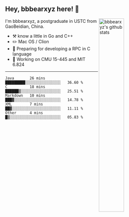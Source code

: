## Hey, bbbearxyz here! :wave:

<img align="right" alt="bbbearxyz's github stats" width="40%" src="https://github-readme-stats.vercel.app/api?username=bbbearxyz&show_icons=true">

I'm bbbearxyz, a postgraduate in USTC from GaoBeidian, China.

-   :hammer_and_pick:    know a little in Go and C++
-   :pencil2: Mac OS / Clion
-   :seedling: Preparing for developing a RPC in C language 
-   :thinking: Working on CMU 15-445 and MIT 6.824
---
<!--START_SECTION:waka-->
```text
Java       26 mins         █████████░░░░░░░░░░░░░░░░   36.60 % 
C          18 mins         ██████▒░░░░░░░░░░░░░░░░░░   25.51 % 
Markdown   10 mins         ███▓░░░░░░░░░░░░░░░░░░░░░   14.78 % 
XML        7 mins          ██▓░░░░░░░░░░░░░░░░░░░░░░   11.11 % 
Other      4 mins          █▒░░░░░░░░░░░░░░░░░░░░░░░   05.83 % 
```
<!--END_SECTION:waka-->
